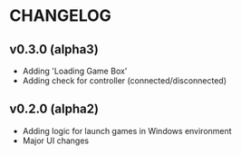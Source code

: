 # CHANGELOG

## v0.3.0 (alpha3)
 - Adding 'Loading Game Box'
 - Adding check for controller (connected/disconnected)

## v0.2.0 (alpha2)
 - Adding logic for launch games in Windows environment
 - Major UI changes